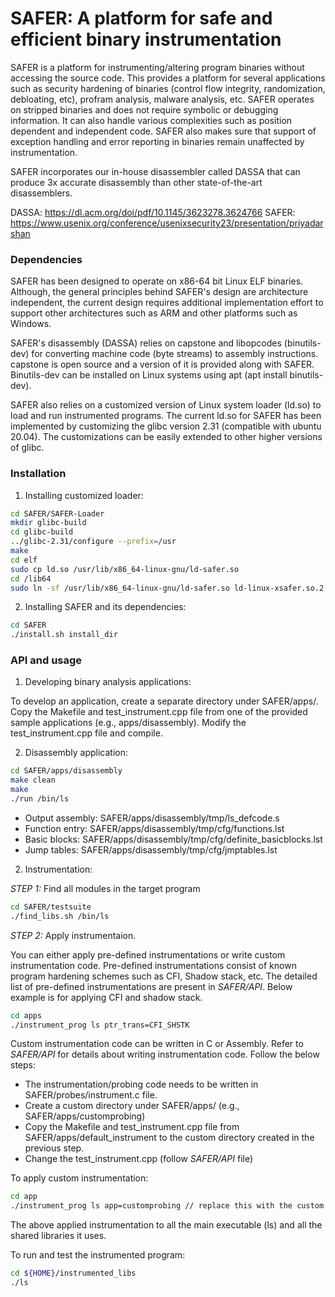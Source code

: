 # SAFER: A platform for safe and efficient binary instrumentation

SAFER is a platform for instrumenting/altering program binaries without
accessing the source code. This provides a platform for several applications
such as security hardening of binaries (control flow integrity, randomization,
debloating, etc), profram analysis, malware analysis, etc. SAFER operates on
stripped binaries and does not require symbolic or debugging information. It can
also handle various complexities such as position dependent and independent
code. SAFER also makes sure that support of exception handling and error
reporting in binaries remain unaffected by instrumentation.

SAFER incorporates our in-house disassembler called DASSA that can produce
3x accurate disassembly than other state-of-the-art disassemblers.

DASSA: https://dl.acm.org/doi/pdf/10.1145/3623278.3624766
SAFER: https://www.usenix.org/conference/usenixsecurity23/presentation/priyadarshan

### Dependencies

SAFER has been designed to operate on x86-64 bit Linux ELF binaries. Although,
the general principles behind SAFER's design are architecture independent, the
current design requires additional implementation effort to support other
architectures such as ARM and other platforms such as Windows.

SAFER's disassembly (DASSA) relies on capstone and libopcodes (binutils-dev) for
converting machine code (byte streams) to assembly instructions. capstone is
open source and a version of it is provided along with SAFER. Binutils-dev can
be installed on Linux systems using apt (apt install binutils-dev).  

SAFER also relies on a customized version of Linux system loader (ld.so) to load
and run instrumented programs. The current ld.so for SAFER has been implemented
by customizing the glibc version 2.31 (compatible with ubuntu 20.04). The
customizations can be easily extended to other higher versions of glibc.

### Installation

1. Installing customized loader:

```bash
cd SAFER/SAFER-Loader
mkdir glibc-build
cd glibc-build
../glibc-2.31/configure --prefix=/usr
make
cd elf
sudo cp ld.so /usr/lib/x86_64-linux-gnu/ld-safer.so
cd /lib64
sudo ln -sf /usr/lib/x86_64-linux-gnu/ld-safer.so ld-linux-xsafer.so.2
```

2. Installing SAFER and its dependencies:

```bash
cd SAFER
./install.sh install_dir
```

### API and usage

1. Developing binary analysis applications:

To develop an application, create a separate directory under SAFER/apps/. Copy the Makefile and test_instrument.cpp file from one of the provided sample applications (e.g., apps/disassembly). Modify the test_instrument.cpp file and compile. 

2. Disassembly application:

```bash
cd SAFER/apps/disassembly
make clean
make
./run /bin/ls
```

* Output assembly: SAFER/apps/disassembly/tmp/ls_defcode.s
* Function entry: SAFER/apps/disassembly/tmp/cfg/functions.lst
* Basic blocks: SAFER/apps/disassembly/tmp/cfg/definite_basicblocks.lst
* Jump tables: SAFER/apps/disassembly/tmp/cfg/jmptables.lst

2. Instrumentation:

*STEP 1:* Find all modules in the target program
```bash
cd SAFER/testsuite
./find_libs.sh /bin/ls
```
*STEP 2:* Apply instrumentaion.

You can either apply pre-defined instrumentations or write custom
instrumentation code. Pre-defined instrumentations consist of known program
hardening schemes such as CFI, Shadow stack, etc. The detailed list of
pre-defined instrumentations are present in *SAFER/API*. Below example is for
applying CFI and shadow stack.

```bash
cd apps
./instrument_prog ls ptr_trans=CFI_SHSTK
```

Custom instrumentation code can be written in C or Assembly. Refer to
*SAFER/API* for details about writing instrumentation code. Follow the below steps:

* The instrumentation/probing code needs to be written in SAFER/probes/instrument.c file.
* Create a custom directory under SAFER/apps/ (e.g., SAFER/apps/customprobing)
* Copy the Makefile and test_instrument.cpp file from SAFER/apps/default_instrument to the custom directory created in the previous step.
* Change the test_instrument.cpp (follow *SAFER/API* file)

To apply custom instrumentation:

```bash
cd app
./instrument_prog ls app=customprobing // replace this with the custom directory name
```
The above applied instrumentation to all the main executable (ls) and all the shared libraries it uses.

To run and test the instrumented program:

```bash
cd ${HOME}/instrumented_libs
./ls
```
